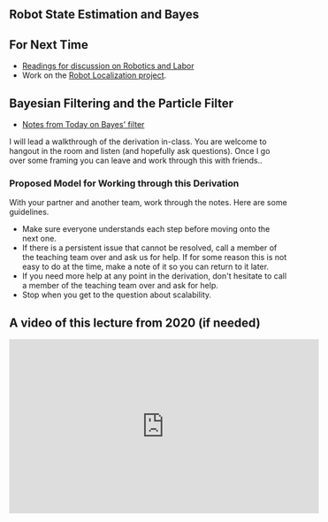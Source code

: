 ## Robot State Estimation and Bayes

## For Next Time

* [Readings for discussion on Robotics and Labor](https://olin.instructure.com/courses/592/assignments/10724)
* Work on the [Robot Localization project](../assignments/robot_localization).


## Bayesian Filtering and the Particle Filter

* [Notes from Today on Bayes' filter](updated_bayes_filter.pdf)

I will lead a walkthrough of the derivation in-class.  You are welcome to hangout in the room and listen (and hopefully ask questions).  Once I go over some framing you can leave and work through this with friends..

### Proposed Model for Working through this Derivation

With your partner and another team, work through the notes.  Here are some guidelines.

* Make sure everyone understands each step before moving onto the next one.
* If there is a persistent issue that cannot be resolved, call a member of the teaching team over and ask us for help.  If for some reason this is not easy to do at the time, make a note of it so you can return to it later.
* If you need more help at any point in the derivation, don't hesitate to call a member of the teaching team over and ask for help.
* Stop when you get to the question about scalability.

## A video of this lecture from 2020 (if needed)

<iframe width="560" height="315" src="https://www.youtube.com/embed/l7CrjOTlioU" frameborder="0" allow="accelerometer; autoplay; clipboard-write; encrypted-media; gyroscope; picture-in-picture" allowfullscreen></iframe>
